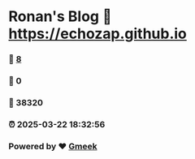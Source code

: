 # Ronan's Blog :link: https://echozap.github.io 
### :page_facing_up: [8](https://echozap.github.io/tag.html) 
### :speech_balloon: 0 
### :hibiscus: 38320 
### :alarm_clock: 2025-03-22 18:32:56 
### Powered by :heart: [Gmeek](https://github.com/Meekdai/Gmeek)
